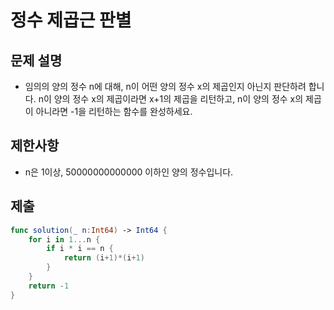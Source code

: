 # 정수 제곱근 판별
## 문제 설명
- 임의의 양의 정수 n에 대해, n이 어떤 양의 정수 x의 제곱인지 아닌지 판단하려 합니다.
n이 양의 정수 x의 제곱이라면 x+1의 제곱을 리턴하고, n이 양의 정수 x의 제곱이 아니라면 -1을 리턴하는 함수를 완성하세요.

## 제한사항
- n은 1이상, 50000000000000 이하인 양의 정수입니다.

## 제출

```swift
func solution(_ n:Int64) -> Int64 {
    for i in 1...n {
        if i * i == n {
            return (i+1)*(i+1)
        }
    }
    return -1
}
```

